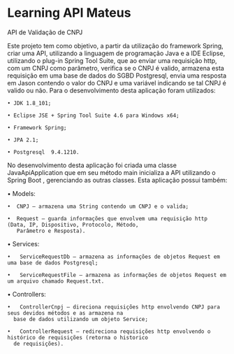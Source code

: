 # Learning API Mateus

API de Validação de CNPJ

Este projeto tem como objetivo, a partir da utilização do framework Spring, criar uma API, utilizando a linguagem de programação Java e a IDE Eclipse, utilizando o plug-in Spring Tool Suite, que ao enviar uma requisição http, com um CNPJ como parâmetro, verifica se o CNPJ é valido, armazena esta requisição em uma base de dados do SGBD Postgresql, envia uma resposta em Jason contendo o valor do CNPJ e uma variável indicando se tal CNPJ é valido ou não. Para o desenvolvimento desta aplicação foram utilizados:

    • JDK 1.8_101;

    • Eclipse JSE + Spring Tool Suite 4.6 para Windows x64;

    • Framework Spring;

    • JPA 2.1;

    • Postgresql  9.4.1210.

No desenvolvimento desta aplicação foi criada uma classe JavaApiApplication que em seu método main inicializa a API utilizando o Spring Boot , gerenciando as outras classes. Esta aplicação possui também:
	
  •	Models:

    •  CNPJ – armazena uma String contendo um CNPJ e o valida;
    
    •  Request – guarda informações que envolvem uma requisição http (Data, IP, Dispositivo, Protocolo, Método,
       Parâmetro e Resposta).

  •	Services:

    •	ServiceRequestDb – armazena as informações de objetos Request em uma base de dados Postgresql;
    
    •	ServiceRequestFile – armazena as informações de objetos Request em um arquivo chamado Request.txt.

  •	Controllers:

    •	ControllerCnpj – direciona requisições http envolvendo CNPJ para seus devidos métodos e as armazena na 
      base de dados utilizando um objeto Service;
    
    •	ControllerRequest – redireciona requisições http envolvendo o histórico de requisições (retorna o historico
      de requisições).